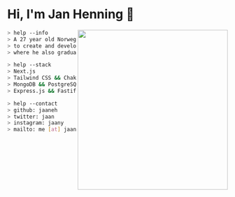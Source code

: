 # Hi, I'm Jan Henning :wave:

<img align="right" width="343" height="366" src="https://media2.giphy.com/media/JIX9t2j0ZTN9S/giphy.gif?cid=ecf05e470a469c0a71d6b3c9475761436ef362b85642227a&rid=giphy.gif">

```bash
> help --info
> A 27 year old Norwegian male who mainly uses JavaScript & TypeScript
> to create and develop. He currently works at Noroff school in Norway
> where he also graduated from at the end of 2019.
```
```bash
> help --stack
> Next.js
> Tailwind CSS && Chakra UI && Mantine
> MongoDB && PostgreSQL
> Express.js && Fastify
```
```bash
> help --contact
> github: jaaneh
> twitter: jaan
> instagram: jaany
> mailto: me [at] jaany.xyz
```
